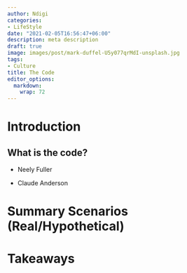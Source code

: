 ```yaml
---
author: Ndigi
categories:
- LifeStyle
date: "2021-02-05T16:56:47+06:00"
description: meta description
draft: true
image: images/post/mark-duffel-U5y077qrMdI-unsplash.jpg
tags:
- Culture
title: The Code
editor_options: 
  markdown: 
    wrap: 72
---
```


# Introduction

## What is the code?

-   Neely Fuller

-   Claude Anderson

# Summary Scenarios (Real/Hypothetical)

# Takeaways
